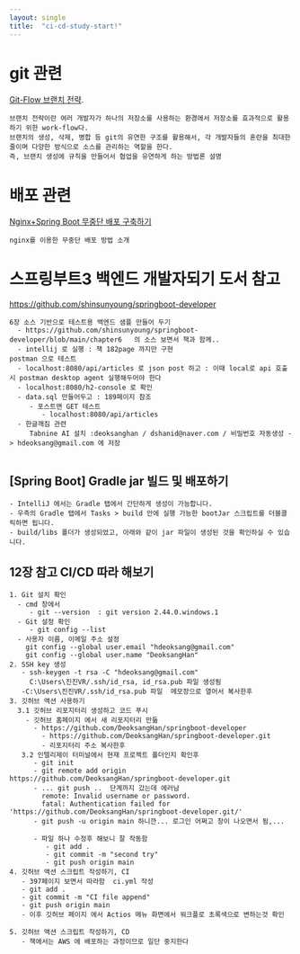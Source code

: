 ```yaml
---
layout: single
title:  "ci-cd-study-start!"
---
```


# git 관련 
[Git-Flow 브랜치 전략](https://velog.io/@mw310/Git-Flow-%EB%B8%8C%EB%9E%9C%EC%B9%98-%EC%A0%84%EB%9E%B5).
```
브랜치 전략이란 여러 개발자가 하나의 저장소를 사용하는 환경에서 저장소를 효과적으로 활용하기 위한 work-flow다. 
브랜치의 생성, 삭제, 병합 등 git의 유연한 구조를 활용해서, 각 개발자들의 혼란을 최대한 줄이며 다양한 방식으로 소스를 관리하는 역할을 한다.
즉, 브랜치 생성에 규칙을 만들어서 협업을 유연하게 하는 방법론 설명
```


# 배포 관련  
[Nginx+Spring Boot 무중단 배포 구축하기](https://velog.io/@mw310/NginxSpring-Boot-%EB%AC%B4%EC%A4%91%EB%8B%A8-%EB%B0%B0%ED%8F%AC-%EA%B5%AC%EC%B6%95%ED%95%98%EA%B8%B0)
```
nginx를 이용한 무중단 배포 방법 소개
```


# 스프링부트3 백엔드 개발자되기 도서 참고
   https://github.com/shinsunyoung/springboot-developer
   ```
   6장 소스 기반으로 테스트용 백엔드 샘플 만들어 두기
     - https://github.com/shinsunyoung/springboot-developer/blob/main/chapter6   의 소스 보면서 책과 함께..
     - intellij 로 실행 : 책 182page 까지만 구현 
   postman 으로 테스트
     - localhost:8080/api/articles 로 json post 하고 : 이때 local로 api 호출시 postman desktop agent 실행해두어야 한다 
     - localhost:8080/h2-console 로 확인
     - data.sql 만들어두고 : 189페이지 참조
        - 포스트맨 GET 테스트
           - localhost:8080/api/articles
     - 한글깨짐 관련
        Tabnine AI 설치 :deoksanghan / dshanid@naver.com / 비밀번호 자동생성 -> hdeoksang@gmail.com 에 저장 

 
   ```
## [Spring Boot] Gradle jar  빌드 및 배포하기
```
- IntelliJ 에서는 Gradle 탭에서 간단하게 생성이 가능합니다.
- 우측의 Gradle 탭에서 Tasks > build 안에 실행 가능한 bootJar 스크립트를 더블클릭하면 됩니다.
- build/libs 폴더가 생성되었고, 아래와 같이 jar 파일이 생성된 것을 확인하실 수 있습니다.
```

## 12장 참고 CI/CD 따라 해보기
```
1. Git 설치 확인
  - cmd 창에서
     - git --version  : git version 2.44.0.windows.1
  - Git 설정 확인
     - git config --list
  - 사용자 이름, 이메일 주소 설정
    git config --global user.email "hdeoksang@gmail.com"
    git config --global user.name "DeoksangHan"
2. SSH key 생성
   - ssh-keygen -t rsa -C "hdeoksang@gmail.com"
     C:\Users\진진VR/.ssh/id_rsa, id_rsa.pub 파일 생성됨
   -C:\Users\진진VR/.ssh/id_rsa.pub 파일  메모장으로 열어서 복사한후 
3. 깃허브 액션 사용하기
  3.1 깃허브 리포지터리 생성하고 코드 푸시
    - 깃허브 홈페이지 에서 새 리포지터리 만듦
      - https://github.com/DeoksangHan/springboot-developer
        - https://github.com/DeoksangHan/springboot-developer.git  
        - 리포지터리 주소 복사한후
   3.2 인텔리제이 터미널에서 현재 프로젝트 폴더인지 확인후
      - git init
      - git remote add origin https://github.com/DeoksangHan/springboot-developer.git
      - ... git push ..  단계까지 갔는데 에러남
        remote: Invalid username or password.
        fatal: Authentication failed for 'https://github.com/DeoksangHan/springboot-developer.git/'
      - git push -u origin main 하니깐... 로그인 어쩌고 창이 나오면서 됨,...

      - 파일 하나 수정후 해보니 잘 작동함
         - git add .
         - git commit -m "second try"
         - git push origin main  
4. 깃허브 액션 스크립트 작성하기, CI
   - 397페이지 보면서 따라함  ci.yml 작성
   - git add .
   - git commit -m "CI file append"
   - git push origin main  
   - 이후 깃허브 페이지 에서 Actios 메뉴 화면에서 워크플로 초록색으로 변하는것 확인

5. 깃허브 액션 스크립트 작성하기, CD
   - 책에서는 AWS 에 배포하는 과정이므로 일단 중지한다 

```

    
